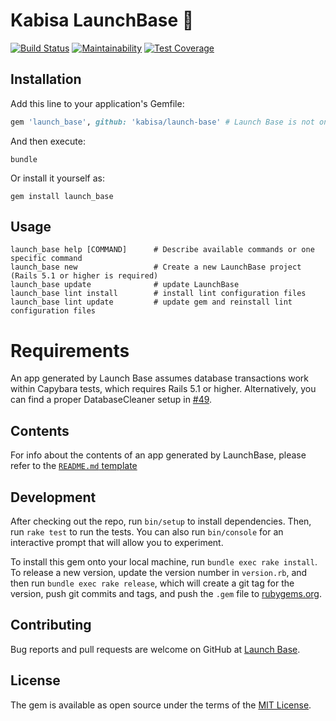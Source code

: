 # Kabisa LaunchBase :rocket:

[![Build Status](https://travis-ci.org/kabisa/launch-base.svg?branch=master)](https://travis-ci.org/kabisa/launch-base)
[![Maintainability](https://api.codeclimate.com/v1/badges/f563fdb89d5509e4e8f3/maintainability)](https://codeclimate.com/github/kabisa/launch-base/maintainability)
[![Test Coverage](https://api.codeclimate.com/v1/badges/f563fdb89d5509e4e8f3/test_coverage)](https://codeclimate.com/github/kabisa/launch-base/test_coverage)

## Installation

Add this line to your application's Gemfile:

```ruby
gem 'launch_base', github: 'kabisa/launch-base' # Launch Base is not on RubyGems yet
```

And then execute:

    bundle

Or install it yourself as:

    gem install launch_base

## Usage

```
launch_base help [COMMAND]      # Describe available commands or one specific command
launch_base new                 # Create a new LaunchBase project (Rails 5.1 or higher is required)
launch_base update              # update LaunchBase
launch_base lint install        # install lint configuration files
launch_base lint update         # update gem and reinstall lint configuration files
```

# Requirements

An app generated by Launch Base assumes database transactions work within Capybara tests, which requires Rails 5.1 or
higher. Alternatively, you can find a proper DatabaseCleaner setup in
[#49](https://github.com/kabisa/launch-base/pull/49).

## Contents

For info about the contents of an app generated by LaunchBase, please refer to the
[`README.md` template](templates/README.md)

## Development

After checking out the repo, run `bin/setup` to install dependencies.
Then, run `rake test` to run the tests.
You can also run `bin/console` for an interactive prompt that will allow you to experiment.

To install this gem onto your local machine, run `bundle exec rake install`.
To release a new version, update the version number in `version.rb`,
and then run `bundle exec rake release`, which will create a git tag for the version,
push git commits and tags, and push the `.gem` file to [rubygems.org](https://rubygems.org).

## Contributing

Bug reports and pull requests are welcome on GitHub at [Launch Base](https://github.com/kabisa/launch_base).

## License

The gem is available as open source under the terms of the [MIT License](https://opensource.org/licenses/MIT).
